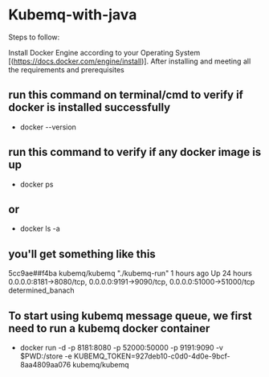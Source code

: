 # Kubemq-with-java

Steps to follow:

Install Docker Engine according to your Operating System [(https://docs.docker.com/engine/install)].
After installing and meeting all the requirements and prerequisites

## run this command on terminal/cmd to verify if docker is installed successfully
- docker --version

## run this command to verify if any docker image is up
- docker ps

## or

- docker ls -a

## you'll get something like this
5cc9ae##f4ba        kubemq/kubemq       "./kubemq-run"      1 hours ago        Up 24 hours         0.0.0.0:8181->8080/tcp, 0.0.0.0:9191->9090/tcp, 0.0.0.0:51000->51000/tcp   determined_banach

## To start using kubemq message queue, we first need to run a kubemq docker container

- docker run -d -p 8181:8080 -p 52000:50000 -p 9191:9090 -v $PWD:/store -e KUBEMQ_TOKEN=927deb10-c0d0-4d0e-9bcf-8aa4809aa076 kubemq/kubemq

 
 
